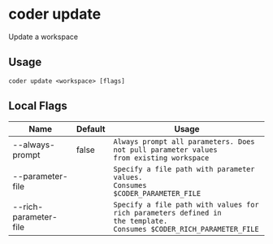 # coder update

Update a workspace
## Usage
```console
coder update <workspace> [flags]
```

## Local Flags
| Name |  Default | Usage |
| ---- |  ------- | ----- |
| --always-prompt | false | <code>Always prompt all parameters. Does not pull parameter values from existing workspace</code>|
| --parameter-file |  | <code>Specify a file path with parameter values.<br/>Consumes $CODER_PARAMETER_FILE</code>|
| --rich-parameter-file |  | <code>Specify a file path with values for rich parameters defined in the template.<br/>Consumes $CODER_RICH_PARAMETER_FILE</code>|